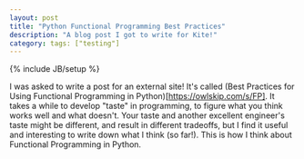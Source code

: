 ```yaml
---
layout: post
title: "Python Functional Programming Best Practices"
description: "A blog post I got to write for Kite!"
category: tags: ["testing"]
---
```

{% include JB/setup %}

I was asked to write a post for an external site! It's called (Best Practices for Using Functional Programming in Python)[https://owlskip.com/s/FP]. It takes a while to develop "taste" in programming, to figure what you think works well and what doesn't. Your taste and another excellent engineer's taste might be different, and result in different tradeoffs, but I find it useful and interesting to write down what I think (so far!). This is how I think about Functional Programming in Python. 
